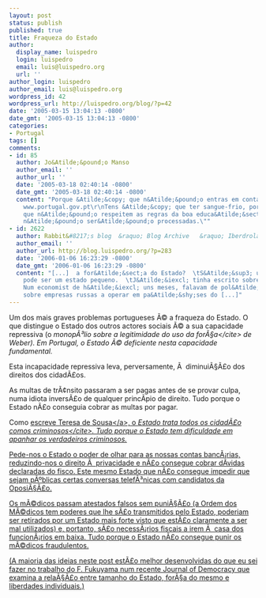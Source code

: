```yaml
---
layout: post
status: publish
published: true
title: Fraqueza do Estado
author:
  display_name: luispedro
  login: luispedro
  email: luis@luispedro.org
  url: ''
author_login: luispedro
author_email: luis@luispedro.org
wordpress_id: 42
wordpress_url: http://luispedro.org/blog/?p=42
date: '2005-03-15 13:04:13 -0800'
date_gmt: '2005-03-15 13:04:13 -0800'
categories:
- Portugal
tags: []
comments:
- id: 85
  author: Jo&Atilde;&pound;o Manso
  author_email: ''
  author_url: ''
  date: '2005-03-18 02:40:14 -0800'
  date_gmt: '2005-03-18 02:40:14 -0800'
  content: "Porque &Atilde;&copy; que n&Atilde;&pound;o entras em contacto com eles?
    www.portugal.gov.pt\r\nTens &Atilde;&copy; que ter sangue-frio, porque \"As mensagens
    que n&Atilde;&pound;o respeitem as regras da boa educa&Atilde;&sect;&Atilde;&pound;o
    n&Atilde;&pound;o ser&Atilde;&pound;o processadas.\""
- id: 2622
  author: Rabbit&#8217;s blog  &raquo; Blog Archive   &raquo; Iberdrolas
  author_email: ''
  author_url: http://blog.luispedro.org/?p=283
  date: '2006-01-06 16:23:29 -0800'
  date_gmt: '2006-01-06 16:23:29 -0800'
  content: "[...]  a for&Atilde;&sect;a do Estado?  \tS&Atilde;&sup3; um estado forte
    pode ser um estado pequeno.  \tJ&Atilde;&iexcl; tinha escrito sobre isto.  \t
    Num economist de h&Atilde;&iexcl; uns meses, falavam de pol&Atilde;&copy;micas
    sobre empresas russas a operar em pa&Atilde;&shy;ses do [...]"
---
```

<p>Um dos mais graves problemas portugueses &Atilde;&copy; a fraqueza do Estado. O que distingue o Estado dos outros actores sociais &Atilde;&copy; a sua capacidade repressiva (o <cite>monop&Atilde;&sup3;lio sobre a legitimidade do uso da for&Atilde;&sect;a<&#47;cite> de Weber). Em Portugal, o Estado &Atilde;&copy; deficiente nesta capacidade fundamental.</p>
<p>Esta incapacidade repressiva leva, perversamente, &Atilde;&nbsp; diminui&Atilde;&sect;&Atilde;&pound;o dos direitos dos cidad&Atilde;&pound;os.</p>
<p>As multas de tr&Atilde;&cent;nsito passaram a ser pagas antes de se provar culpa, numa idiota invers&Atilde;&pound;o de qualquer princ&Atilde;&shy;pio de direito. Tudo porque o Estado n&Atilde;&pound;o conseguia cobrar as multas por pagar.</p>
<p>Como <a href="http:&#47;&#47;jornal.publico.pt&#47;noticias.asp?a=2005&m=03&d=15&id=11240&sid=1218">escreve Teresa de Sousa<&#47;a>, o <cite>Estado trata todos os cidad&Atilde;&pound;o comos criminosos<&#47;cite>. Tudo porque o Estado tem dificuldade em apanhar os verdadeiros criminosos.</p>
<p>Pede-nos o Estado o poder de olhar para as nossas contas banc&Atilde;&iexcl;rias, reduzindo-nos o direito &Atilde;&nbsp; privacidade e n&Atilde;&pound;o consegue cobrar d&Atilde;&shy;vidas declaradas do fisco. Este mesmo Estado que n&Atilde;&pound;o consegue impedir que sejam p&Atilde;&ordm;blicas certas conversas telef&Atilde;&sup3;nicas com candidatos da Oposi&Atilde;&sect;&Atilde;&pound;o.</p>
<p>Os m&Atilde;&copy;dicos passam atestados falsos sem puni&Atilde;&sect;&Atilde;&pound;o (a Ordem dos M&Atilde;&copy;dicos tem poderes que lhe s&Atilde;&pound;o transmitidos pelo Estado, poderiam ser retirados por um Estado mais forte visto que est&Atilde;&pound;o claramente a ser mal utilizados) e, portanto, s&Atilde;&pound;o necess&Atilde;&iexcl;rios fiscais a irem &Atilde;&nbsp; casa dos funcion&Atilde;&iexcl;rios em baixa. Tudo porque o Estado n&Atilde;&pound;o consegue punir os m&Atilde;&copy;dicos fraudulentos.</p>
<p>(A maioria das ideias neste post est&Atilde;&pound;o melhor desenvolvidas do que eu sei fazer no trabalho do F. Fukuyama num recente Journal of Democracy que examina a rela&Atilde;&sect;&Atilde;&pound;o entre tamanho do Estado, for&Atilde;&sect;a do mesmo e liberdades individuais.)</p>

